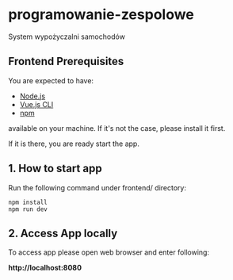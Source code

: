 # programowanie-zespolowe
System wypożyczalni samochodów

## Frontend Prerequisites
You are expected to have:

- [Node.js](https://nodejs.org/en/)
- [Vue.js CLI](https://vuejs.org/v2/guide/installation.html#CLI)
- [npm](https://www.npmjs.com/)

available on your machine. If it's not the case, please install it first.

If it is there, you are ready start the app.

## 1. How to start app

Run the following command under frontend/ directory:

```
npm install
npm run dev
```

## 2. Access App locally
To access app please open web browser and enter following:

  **http://localhost:8080**
